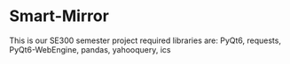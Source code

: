 # Smart-Mirror
This is our SE300 semester project
required libraries are:
PyQt6, requests, PyQt6-WebEngine, pandas, yahooquery, ics
